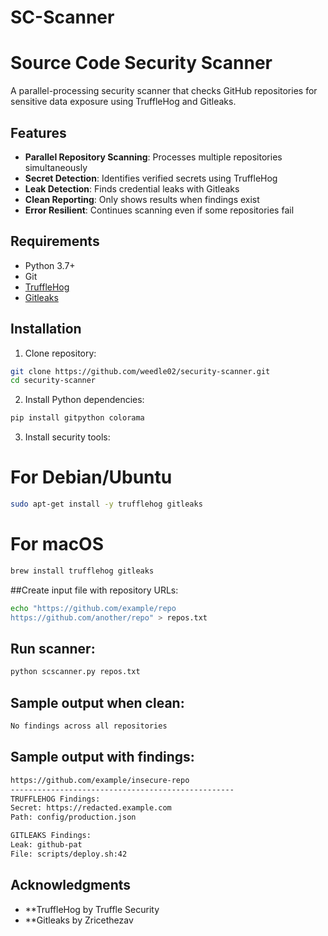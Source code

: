 # SC-Scanner
# Source Code Security Scanner

A parallel-processing security scanner that checks GitHub repositories for sensitive data exposure using TruffleHog and Gitleaks.

## Features

- **Parallel Repository Scanning**: Processes multiple repositories simultaneously
- **Secret Detection**: Identifies verified secrets using TruffleHog
- **Leak Detection**: Finds credential leaks with Gitleaks
- **Clean Reporting**: Only shows results when findings exist
- **Error Resilient**: Continues scanning even if some repositories fail

## Requirements

- Python 3.7+
- Git
- [TruffleHog](https://github.com/trufflesecurity/trufflehog)
- [Gitleaks](https://github.com/gitleaks/gitleaks)

## Installation

1. Clone repository:
```bash
git clone https://github.com/weedle02/security-scanner.git
cd security-scanner
```

2. Install Python dependencies:

```bash
pip install gitpython colorama
```

3. Install security tools:

# For Debian/Ubuntu
```bash
sudo apt-get install -y trufflehog gitleaks
```

# For macOS
```bash
brew install trufflehog gitleaks
```

##Create input file with repository URLs:

```bash
echo "https://github.com/example/repo
https://github.com/another/repo" > repos.txt
```

## Run scanner:

```bash
python scscanner.py repos.txt
```

## Sample output when clean:

```bash
No findings across all repositories
```

## Sample output with findings:

```bash
https://github.com/example/insecure-repo
--------------------------------------------------
TRUFFLEHOG Findings:
Secret: https://redacted.example.com
Path: config/production.json

GITLEAKS Findings:
Leak: github-pat
File: scripts/deploy.sh:42
```

## Acknowledgments

- **TruffleHog by Truffle Security
- **Gitleaks by Zricethezav
